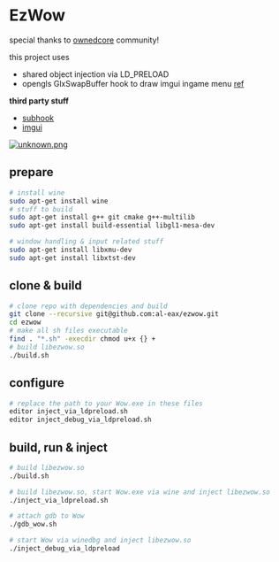 # EzWow


special thanks to [ownedcore](https://www.ownedcore.com) community!


this project uses
* shared object injection via LD_PRELOAD 
* opengls GlxSwapBuffer hook to draw imgui ingame menu [ref](https://www.ownedcore.com/forums/world-of-warcraft/world-of-warcraft-bots-programs/wow-memory-editing/330135-linux-ld_preload-injection-without-patching-wine.html)

__third party stuff__

* [subhook](https://github.com/Zeex/subhook)
* [imgui](https://github.com/ocornut/imgui)



[![unknown.png](https://i.postimg.cc/zvRW54qM/unknown.png)](https://postimg.cc/YLMjznGf)


## prepare

```sh
# install wine
sudo apt-get install wine
# stuff to build
sudo apt-get install g++ git cmake g++-multilib
sudo apt-get install build-essential libgl1-mesa-dev 

# window handling & input related stuff
sudo apt-get install libxmu-dev
sudo apt-get install libxtst-dev
```

## clone & build

```sh
# clone repo with dependencies and build
git clone --recursive git@github.com:al-eax/ezwow.git
cd ezwow
# make all sh files executable
find . "*.sh" -execdir chmod u+x {} +
# build libezwow.so
./build.sh
```

## configure

```sh
# replace the path to your Wow.exe in these files
editor inject_via_ldpreload.sh
editor inject_debug_via_ldpreload.sh
```

## build, run & inject

```sh
# build libezwow.so
./build.sh

# build libezwow.so, start Wow.exe via wine and inject libezwow.so
./inject_via_ldpreload.sh

# attach gdb to Wow
./gdb_wow.sh

# start Wow via winedbg and inject libezwow.so
./inject_debug_via_ldpreload
```

